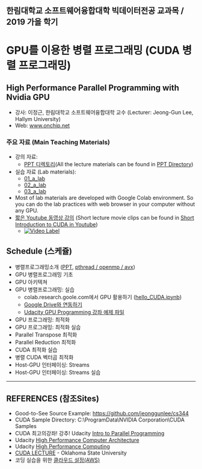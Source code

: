 ## 한림대학교 소프트웨어융합대학 빅데이터전공 교과목 / 2019 가을 학기
# GPU를 이용한 병렬 프로그래밍 (CUDA 병렬 프로그래밍)
## High Performance Parallel Programming with Nvidia GPU

- 강사: 이정근, 한림대학교 소프트웨어융합대학 교수 (Lecturer: Jeong-Gun Lee, Hallym University)
- Web: www.onchip.net

### 주요 자료 (Main Teaching Materials)
- 강의 자료:
   - [PPT 디렉토리](https://github.com/jeonggunlee/Parallel_Programming/tree/master/PPTs)(All the lecture materials can be found in [PPT Directory](https://github.com/jeonggunlee/Parallel_Programming/tree/master/PPTs))
- 실습 자료 (Lab materials):
   - [01_a_lab](https://github.com/jeonggunlee/Parallel_Programming/tree/master/01_cuda_lab)
   - [02_a_lab](https://github.com/jeonggunlee/Parallel_Programming/tree/master/02_cuda_lab)
   - [03_a_lab](https://github.com/jeonggunlee/Parallel_Programming/tree/master/03_cuda_lab)
- Most of lab materials are developed with Google Colab environment. So you can do the lab practices with web browser in your computer without any GPU.
- [짧은 Youtube 동영상 강의](https://www.youtube.com/playlist?list=PLKZ28p5qq0DGLcO6QZdMSG_jsprRtG15C) (Short lecture movie clips can be found in [Short Introduction to CUDA in Youtube](https://www.youtube.com/playlist?list=PLKZ28p5qq0DGLcO6QZdMSG_jsprRtG15C))
   - [![Video Label](https://www.youtube.com/watch?v=zdqZjVxIHT4&list=PLKZ28p5qq0DGLcO6QZdMSG_jsprRtG15C&index=2&t=36s/0.jpg)](https://www.youtube.com/watch?v=zdqZjVxIHT4&list=PLKZ28p5qq0DGLcO6QZdMSG_jsprRtG15C&index=2&t=0s)

## Schedule (스케쥴)
- 병렬프로그래밍소개 ([PPT](https://github.com/jeonggunlee/Parallel_Programming/tree/master/PPTs), [pthread / openmp / avx](https://github.com/jeonggunlee/Parallel_Programming/tree/master/01_cuda_lab))
- GPU 병렬프로그래밍 기초
- GPU 아키텍쳐
- GPU 병렬프로그래밍: 실습
   - colab.research.goole.com에서 GPU 활용하기 ([hello_CUDA.ipynb](./hello_CUDA.ipynb))
   - [Google Drive와 연동하기](https://github.com/jeonggunlee/Parallel_Programming/blob/master/colab_gdrive.ipynb)
   - [Udacity GPU Programming 강좌 예제 파일](https://github.com/jeonggunlee/cs344/)
- GPU 프로그래밍: 최적화
- GPU 프로그래밍: 최적화 실습
- Parallel Transpose 최적화
- Parallel Reduction 최적화
- CUDA 최적화 실습 
- 병렬 CUDA 벡터곱 최적화
- Host-GPU 인터페이싱: Streams
- Host-GPU 인터페이싱: Streams 실습
*  *  *

## REFERENCES (참조Sites)
  - Good-to-See Source Example: https://github.com/jeonggunlee/cs344
  - CUDA Sample Directory: C:\ProgramData\NVIDIA Corporation\CUDA Samples
  - CUDA 최고의강좌! 강추! Udacity [Intro to Parallel Programming](https://www.youtube.com/watch?v=F620ommtjqk&list=PLAwxTw4SYaPnFKojVQrmyOGFCqHTxfdv2)
  - Udacity [High Performance Computer Architecture](https://www.youtube.com/watch?v=tawb_aeYQ2g&list=PLAwxTw4SYaPmqpjgrmf4-DGlaeV0om4iP&index=1)
  - Udacity [High Performance Computing](https://www.youtube.com/watch?v=grD5en6_IiQ&list=PLAwxTw4SYaPk8NaXIiFQXWK6VPnrtMRXC)
  - [CUDA LECTURE](https://www.youtube.com/watch?v=sxhvmTveO2A) - Oklahoma State University
  - 코딩 실습을 위한 [클라우드 설정(AWS)](https://github.com/jeonggunlee/CUDATeaching/blob/master/gpu4cloud.md) 
